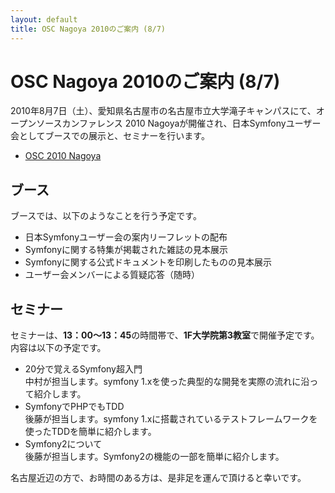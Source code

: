 ```yaml
---
layout: default
title: OSC Nagoya 2010のご案内 (8/7)
---
```


OSC Nagoya 2010のご案内 (8/7)
=============================

2010年8月7日（土）、愛知県名古屋市の名古屋市立大学滝子キャンパスにて、オープンソースカンファレンス 2010 Nagoyaが開催され、日本Symfonyユーザー会としてブースでの展示と、セミナーを行います。

- [OSC 2010 Nagoya](http://www.ospn.jp/osc2010-nagoya/)


ブース
------

ブースでは、以下のようなことを行う予定です。

- 日本Symfonyユーザー会の案内リーフレットの配布
- Symfonyに関する特集が掲載された雑誌の見本展示
- Symfonyに関する公式ドキュメントを印刷したものの見本展示
- ユーザー会メンバーによる質疑応答（随時）


セミナー
---------

セミナーは、**13：00～13：45**の時間帯で、**1F大学院第3教室**で開催予定です。内容は以下の予定です。

- 20分で覚えるSymfony超入門<br />
  中村が担当します。symfony 1.xを使った典型的な開発を実際の流れに沿って紹介します。
- SymfonyでPHPでもTDD<br />
  後藤が担当します。symfony 1.xに搭載されているテストフレームワークを使ったTDDを簡単に紹介します。
- Symfony2について<br />
  後藤が担当します。Symfony2の機能の一部を簡単に紹介します。


名古屋近辺の方で、お時間のある方は、是非足を運んで頂けると幸いです。
